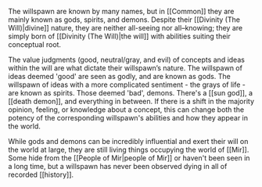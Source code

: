 The willspawn are known by many names, but in [[Common]] they are mainly known as gods, spirits, and demons. Despite their [[Divinity (The Will)|divine]] nature, they are neither all-seeing nor all–knowing; they are simply born of [[Divinity (The Will)|the will]] with abilities suiting their conceptual root. 

The value judgments (good, neutral/gray, and evil) of concepts and ideas within the will are what dictate their willspawn’s nature. The willspawn of ideas deemed 'good' are seen as godly, and are known as gods. The willspawn of ideas with a more complicated sentiment - the grays of life - are known as spirits. Those deemed 'bad', demons. There's a [[sun god]], a [[death demon]], and everything in between. If there is a shift in the majority opinion, feeling, or knowledge about a concept, this can change both the potency of the corresponding willspawn's abilities and how they appear in the world. 

While gods and demons can be incredibly influential and exert their will on the world at large, they are still living things occupying the world of [[Mir]]. Some hide from the [[People of Mir|people of Mir]] or haven't been seen in a long time, but a willspawn has never been observed dying in all of recorded [[history]].

